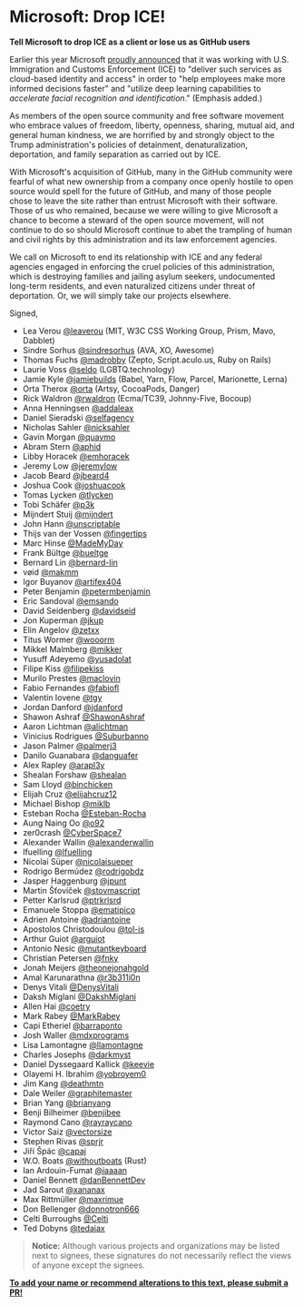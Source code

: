 # Microsoft: Drop ICE!
**Tell Microsoft to drop ICE as a client or lose us as GitHub users**

Earlier this year Microsoft [proudly announced](https://blogs.msdn.microsoft.com/azuregov/2018/01/24/federal-agencies-continue-to-advance-capabilities-with-azure-government/) that it was working with U.S. Immigration and Customs Enforcement (ICE) to "deliver such services as cloud-based identity and access" in order to "help employees make more informed decisions faster" and "utilize deep learning capabilities to *accelerate facial recognition and identification*." (Emphasis added.)

As members of the open source community and free software movement who embrace values of freedom, liberty, openness, sharing, mutual aid, and general human kindness, we are horrified by and strongly object to the Trump administration's policies of detainment, denaturalization, deportation, and family separation as carried out by ICE.

With Microsoft's acquisition of GitHub, many in the GitHub community were fearful of what new ownership from a company once openly hostile to open source would spell for the future of GitHub, and many of those people chose to leave the site rather than entrust Microsoft with their software. Those of us who remained, because we were willing to give Microsoft a chance to become a steward of the open source movement, will not continue to do so should Microsoft continue to abet the trampling of human and civil rights by this administration and its law enforcement agencies.

We call on Microsoft to end its relationship with ICE and any federal agencies engaged in enforcing the cruel policies of this administration, which is destroying families and jailing asylum seekers, undocumented long-term residents, and even naturalized citizens under threat of deportation. Or, we will simply take our projects elsewhere.

Signed,

-  Lea Verou [@leaverou](https://github.com/leaverou) (MIT, W3C CSS Working Group, Prism, Mavo, Dabblet)
-  Sindre Sorhus [@sindresorhus](https://github.com/sindresorhus) (AVA, XO, Awesome)
-  Thomas Fuchs [@madrobby](https://github.com/madrobby) (Zepto, Script.aculo.us, Ruby on Rails)
-  Laurie Voss [@seldo](https://github.com/seldo) (LGBTQ.technology)
-  Jamie Kyle [@jamiebuilds](https://github.com/jamiebuilds) (Babel, Yarn, Flow, Parcel, Marionette, Lerna)
-  Orta Therox [@orta](https://github.com/orta) (Artsy, CocoaPods, Danger)
-  Rick Waldron [@rwaldron](https://github.com/rwaldron) (Ecma/TC39, Johnny-Five, Bocoup)
-  Anna Henningsen [@addaleax](https://github.com/addaleax)
-  Daniel Sieradski [@selfagency](https://github.com/selfagency)
-  Nicholas Sahler [@nicksahler](https://github.com/nicksahler)
-  Gavin Morgan [@quavmo](https://github.com/quavmo)
-  Abram Stern [@aphid](https://github.com/aphid)
-  Libby Horacek [@emhoracek](https://github.com/emhoracek)
-  Jeremy Low [@jeremylow](https://github.com/jeremylow)
-  Jacob Beard [@jbeard4](https://github.com/jbeard4)
-  Joshua Cook [@joshuacook](https://github.com/joshuacook)
-  Tomas Lycken [@tlycken](https://github.com/tlycken)
-  Tobi Schäfer [@p3k](https://github.com/p3k)
-  Mijndert Stuij [@mijndert](https://github.com/mijndert)
-  John Hann [@unscriptable](https://github.com/unscriptable)
-  Thijs van der Vossen [@fingertips](https://github.com/Fingertips)
-  Marc Hinse [@MadeMyDay](https://github.com/MadeMyDay)
-  Frank Bültge [@bueltge](https://github.com/bueltge)
-  Bernard Lin [@bernard-lin](https://github.com/bernard-lin)
-  vøid [@makmm](https://github.com/makmm)
-  Igor Buyanov [@artifex404](https://github.com/artifex404)
-  Peter Benjamin [@petermbenjamin](https://github.com/petermbenjamin)
-  Eric Sandoval [@emsando](https://github.com/emsando)
-  David Seidenberg [@davidseid](https://github.com/davidseid)
-  Jon Kuperman [@jkup](https://github.com/jkup)
-  Elin Angelov [@zetxx](https://github.com/zetxx)
-  Titus Wormer [@wooorm](https://github.com/wooorm)
-  Mikkel Malmberg [@mikker](https://github.com/mikker)
-  Yusuff Adeyemo [@yusadolat](https://github.com/yusadolat)
-  Filipe Kiss [@filipekiss](https://github.com/filipekiss)
-  Murilo Prestes [@maclovin](https://github.com/maclovin)
-  Fabio Fernandes [@fabiofl](https://github.com/fabiofl)
-  Valentin Iovene [@tgy](https://github.com/tgy)
-  Jordan Danford [@jdanford](https://github.com/jdanford)
-  Shawon Ashraf [@ShawonAshraf](https://github.com/ShawonAshraf)
-  Aaron Lichtman [@alichtman](https://github.com/alichtman)
-  Vinicius Rodrigues [@Suburbanno](https://github.com/Suburbanno)
-  Jason Palmer [@palmerj3](https://github.com/palmerj3)
-  Danilo Guanabara [@danguafer](https://github.com/danguafer)
-  Alex Rapley [@arapl3y](https://github.com/arapl3y)
-  Shealan Forshaw [@shealan](https://github.com/shealan)
-  Sam Lloyd [@binchicken](https://github.com/binchicken)
-  Elijah Cruz [@elijahcruz12](https://github.com/elijahcruz12)
-  Michael Bishop [@miklb](https://github.com/miklb)
-  Esteban Rocha [@Esteban-Rocha](https://github.com/Esteban-Rocha)
-  Aung Naing Oo [@o92](https://github.com/o92)
-  zer0crash [@CyberSpace7](https://github.com/CyberSpace7)
-  Alexander Wallin [@alexanderwallin](https://github.com/alexanderwallin)
-  lfuelling [@lfuelling](https://github.com/lfuelling)
-  Nicolai Süper [@nicolaisueper](https://github.com/nicolaisueper)
-  Rodrigo Bermúdez [@rodrigobdz](https://github.com/rodrigobdz)
-  Jasper Haggenburg [@jpunt](https://github.com/Jpunt)
-  Martin Šťovíček [@stovmascript](https://github.com/stovmascript)
-  Petter Karlsrud [@ptrkrlsrd](https://github.com/ptrkrlsrd)
-  Emanuele Stoppa [@ematipico](https://github.com/ematipico)
-  Adrien Antoine [@adriantoine](https://github.com/adriantoine)
-  Apostolos Christodoulou [@tol-is](https://github.com/tol-is)
-  Arthur Guiot [@arguiot](https://github.com/arguiot)
-  Antonio Nesic [@mutantkeyboard](https://github.com/mutantkeyboard) 
-  Christian Petersen [@fnky](https://github.com/fnky)
-  Jonah Meijers [@theonejonahgold](https://github.com/theonejonahgold)
-  Amal Karunarathna [@r3b311i0n](https://github.com/r3b311i0n)
-  Denys Vitali [@DenysVitali](https://github.com/denysvitali)
-  Daksh Miglani [@DakshMiglani](https://github.com/DakshMiglani)
-  Allen Hai [@coetry](https://github.com/coetry)
-  Mark Rabey [@MarkRabey](https://github.com/MarkRabey)
-  Capi Etheriel [@barraponto](https://github.com/barraponto)
-  Josh Waller [@mdxprograms](https://github.com/mdxprograms)
-  Lisa Lamontagne [@llamontagne](https://github.com/llamontagne)
-  Charles Josephs [@darkmyst](https://github.com/darkmyst)
-  Daniel Dyssegaard Kallick [@keevie](https://github.com/keevie)
-  Olayemi H. Ibrahim [@yobroyem0](https://github.com/yobroyem0)
-  Jim Kang [@deathmtn](https://github.com/jimkang)
-  Dale Weiler [@graphitemaster](https://github.com/graphitemaster)
-  Brian Yang [@brianyang](https://github.com/brianyang)
-  Benji Bilheimer [@benjibee](https://github.com/benjibee)
-  Raymond Cano [@rayraycano](https://github.com/rayraycano)
-  Victor Saiz [@vectorsize](https://github.com/vectorsize)
-  Stephen Rivas [@sprjr](https://github.com/sprjr)
-  Jiří Špác [@capaj](https://github.com/capaj)
-  W.O. Boats [@withoutboats](https://github.com/withoutboats) (Rust)
-  Ian Ardouin-Fumat [@iaaaan](https://github.com/iaaaan)
-  Daniel Bennett [@danBennettDev](https://github.com/danbennettdev)
-  Jad Sarout [@xananax](https://github.com/Xananax/)
-  Max Rittmüller [@maxrimue](https://github.com/maxrimue)
-  Don Bellenger [@donnotron666](https://github.com/donnotron666)
-  Celti Burroughs [@Celti](https://github.com/Celti)
-  Ted Dobyns [@tedajax](https://github.com/tedajax)

> **Notice:** Although various projects and organizations may be listed next to signees, these signatures do not necessarily reflect the views of anyone except the signees.

**[To add your name or recommend alterations to this text, please submit a PR!](https://github.com/selfagency/microsoft-drop-ice/edit/master/README.md)**
